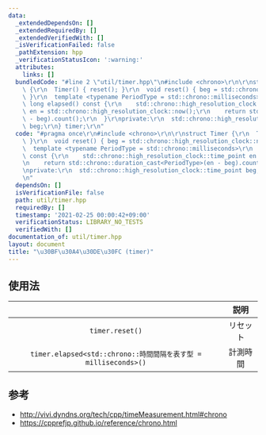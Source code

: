 ```yaml
---
data:
  _extendedDependsOn: []
  _extendedRequiredBy: []
  _extendedVerifiedWith: []
  _isVerificationFailed: false
  _pathExtension: hpp
  _verificationStatusIcon: ':warning:'
  attributes:
    links: []
  bundledCode: "#line 2 \"util/timer.hpp\"\n#include <chrono>\r\n\r\nstruct Timer\
    \ {\r\n  Timer() { reset(); }\r\n  void reset() { beg = std::chrono::high_resolution_clock::now();\
    \ }\r\n  template <typename PeriodType = std::chrono::milliseconds>\r\n  long\
    \ long elapsed() const {\r\n    std::chrono::high_resolution_clock::time_point\
    \ en = std::chrono::high_resolution_clock::now();\r\n    return std::chrono::duration_cast<PeriodType>(en\
    \ - beg).count();\r\n  }\r\nprivate:\r\n  std::chrono::high_resolution_clock::time_point\
    \ beg;\r\n} timer;\r\n"
  code: "#pragma once\r\n#include <chrono>\r\n\r\nstruct Timer {\r\n  Timer() { reset();\
    \ }\r\n  void reset() { beg = std::chrono::high_resolution_clock::now(); }\r\n\
    \  template <typename PeriodType = std::chrono::milliseconds>\r\n  long long elapsed()\
    \ const {\r\n    std::chrono::high_resolution_clock::time_point en = std::chrono::high_resolution_clock::now();\r\
    \n    return std::chrono::duration_cast<PeriodType>(en - beg).count();\r\n  }\r\
    \nprivate:\r\n  std::chrono::high_resolution_clock::time_point beg;\r\n} timer;\r\
    \n"
  dependsOn: []
  isVerificationFile: false
  path: util/timer.hpp
  requiredBy: []
  timestamp: '2021-02-25 00:00:42+09:00'
  verificationStatus: LIBRARY_NO_TESTS
  verifiedWith: []
documentation_of: util/timer.hpp
layout: document
title: "\u30BF\u30A4\u30DE\u30FC (timer)"
---
```



## 使用法

||説明|
|:--:|:--:|
|`timer.reset()`|リセット|
|`timer.elapsed<std::chrono::時間間隔を表す型 = milliseconds>()`|計測時間|


## 参考

- http://vivi.dyndns.org/tech/cpp/timeMeasurement.html#chrono
- https://cpprefjp.github.io/reference/chrono.html
